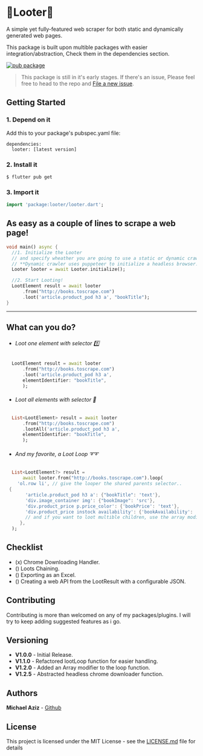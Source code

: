 # 🥇Looter🥇

A simple yet fully-featured web scraper for both static and dynamically generated web pages.

This package is built upon multible packages with easier integration/abstraction, Check them in the dependencies section.

[![pub package](https://img.shields.io/pub/v/looter)](https://pub.dartlang.org/packages/looter)

> This package is still in it's early stages. If there's an issue, Please feel free to head to the repo and [File a new issue](https://github.com/micazi/looter/issues).

## Getting Started

### 1. Depend on it

Add this to your package's pubspec.yaml file:

```
dependencies:
  looter: [latest version]
```

### 2. Install it

```
$ flutter pub get
```

### 3. Import it

```dart
import 'package:looter/looter.dart';
```

## As easy as a couple of lines to scrape a web page!

```dart
void main() async {
  //1. Initialize the Looter
  // and specify wheather you are going to use a static or dynamic crawler.
  // **Dynamic crawler uses puppeteer to initialize a headless browser.**
  Looter looter = await Looter.initialize();

  //2. Start Looting!
  LootElement result = await looter
      .from("http://books.toscrape.com")
      .loot('article.product_pod h3 a', "bookTitle");
}
```

---

## What can you do?

- ###### Loot one element with selector 1️⃣

```dart
  LootElement result = await looter
      .from("http://books.toscrape.com")
      .loot('article.product_pod h3 a',
      elementIdentifier: "bookTitle",
      );
```

- ###### Loot all elements with selector 🔗

```dart
  List<LootElement> result = await looter
      .from("http://books.toscrape.com")
      .lootAll('article.product_pod h3 a',
      elementIdentifier: "bookTitle",
      );
```

- ###### And my favorite, a Loot Loop ➰➰

```dart
  List<LootElement?> result =
      await looter.from("http://books.toscrape.com").loop(
    'ol.row li', // give the looper the shared parents selector..
 {
       'article.product_pod h3 a': {"bookTitle": 'text'},
       'div.image_container img': {"bookImage": 'src'},
       'div.product_price p.price_color': {'bookPrice': 'text'},
       'div.product_price instock availability': {'bookAvailability': 'text'},
       // and if you want to loot multible children, use the array modifier! 'array:text', 'array:src', etc..
     },
  );
```

## Checklist

- (x) Chrome Downloading Handler.
- () Loots Chaining.
- () Exporting as an Excel.
- () Creating a web API from the LootResult with a configurable JSON.

## Contributing

Contributing is more than welcomed on any of my packages/plugins.
I will try to keep adding suggested features as i go.

<!-- **Current list of contributors:**
 -->

## Versioning

- **V1.0.0** - Initial Release.
- **V1.1.0** - Refactored lootLoop function for easier handling.
- **V1.2.0** - Added an Array modifier to the loop function.
- **V1.2.5** - Abstracted headless chrome downloader function.

## Authors

**Michael Aziz** - [Github](https://github.com/micazi)

## License

This project is licensed under the MIT License - see the [LICENSE.md](LICENSE) file for details
